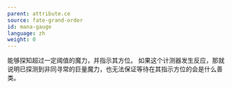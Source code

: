 ```yaml
---
parent: attribute.ce
source: fate-grand-order
id: mana-gauge
language: zh
weight: 0
---
```


能够探知超过一定阈值的魔力，并指示其方位。
如果这个计测器发生反应，那就说明已探测到非同寻常的巨量魔力，也无法保证等待在其指示方位的会是什么善类。
